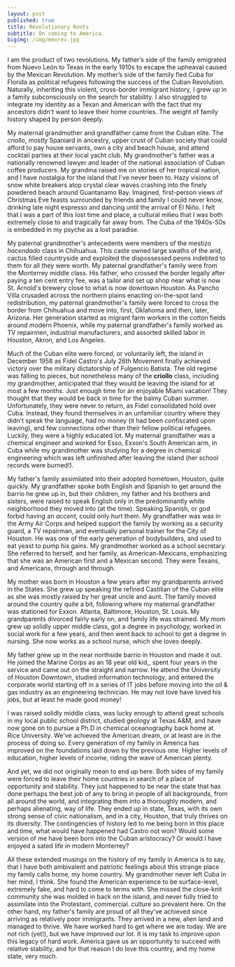 ```yaml
---
layout: post
published: true
title: Revolutionary Roots
subtitle: On coming to America.
bigimg: /img/mexrev.jpg
---
```


I am the product of two revolutions. My father’s side of the family emigrated from Nuevo León to Texas in the early 1910s to escape the upheaval caused by the Mexican Revolution. My mother’s side of the family fled Cuba for Florida as political refugees following the success of the Cuban Revolution. Naturally, inheriting this violent, cross-border immigrant history, I grew up in a family subconsciously on the search for stability. I also struggled to integrate my identity as a Texan and American with the fact that my ancestors didn't want to leave their home countries. The weight of family history shaped by person deeply.

My maternal grandmother and grandfather came from the Cuban elite. The _criollo_, mostly Spaniard in ancestry, upper crust of Cuban society that could afford to pay house servants, own a city and beach house, and attend cocktail parties at their local yacht club. My grandmother's father was a nationally renowned lawyer and leader of the national association of Cuban coffee producers. My grandma raised me on stories of her tropical nation, and I have nostalgia for the island that I've never been to. Hazy visions of snow white breakers atop crystal clear waves crashing into the finely powdered beach around Guantanamo Bay. Imagined, first-person views of Christmas Eve feasts surrounded by friends and family I could never know, drinking late night espresso and dancing until the arrival of El Niño. I felt that I was a part of this lost time and place, a cultural milieu that I was both extremely close to and tragically far away from. The Cuba of the 1940s-50s is embedded in my psyche as a lost paradise.

My paternal grandmother's antecedents were members of the mestizo _hacendado_ class in Chihuahua. This caste owned large swaths of the arid, cactus filled countryside and exploited the dispossessed peons indebted to them for all they were worth. My paternal grandfather's family were from the Monterrey middle class. His father, who crossed the border legally after paying a ten cent entry fee, was a tailor and set up shop near what is now St. Arnold's brewery close to what is now downtown Houston. As Pancho Villa crusaded across the northern plains enacting on-the-spot land redistribution, my paternal grandmother's family were forced to cross the border from Chihuahua and move into, first, Oklahoma and then, later, Arizona. Her generation started as migrant farm workers in the cotton fields around modern Phoenix, while my paternal grandfather's family worked as TV repairmen, industrial manufacturers, and assorted skilled labor in Houston, Akron, and Los Angeles.

Much of the Cuban elite were forced, or voluntarily left, the island in December 1958 as Fidel Castro's July 26th Movement finally achieved victory over the military dictatorship of Fulgencio Batista. The old regime was falling to pieces, but nonetheless many of the __criollo__ class, including my grandmother, anticipated that they would be leaving the island for at most a few months. Just enough time for an enjoyable Miami vacation! They thought that they would be back in time for the balmy Cuban summer. Unfortunately, they were never to return, as Fidel consolidated hold over Cuba. Instead, they found themselves in an unfamiliar country where they didn't speak the language, had no money (it had been confiscated upon leaving), and few connections other than their fellow political refugees. Luckily, they were a highly educated lot. My maternal grandfather was a chemical engineer and worked for Esso, Exxon's South American arm, in Cuba while my grandmother was studying for a degree in chemical engineering which was left unfinished after leaving the island (her school records were burned!).

My father's family assimilated into their adopted hometown, Houston, quite quickly. My grandfather spoke both English and Spanish to get around the barrio he grew up in, but their children, my father and his brothers and sisters, were raised to speak English only in the predominantly white neighborhood they moved into (at the time). Speaking Spanish, or god forbid having an _accent_, could only hurt them. My grandfather was was in the Army Air Corps and helped support the family by working as a security guard, a TV repairman, and eventually personal trainer for the City of Houston. He was one of the early generation of bodybuilders, and used to eat yeast to pump his gains. My grandmother worked as a school secretary. She referred to herself, and her family, as American-Mexicans, emphasizing that she was an American first and a Mexican second. They were Texans, and Americans, through and through.

My mother was born in Houston a few years after my grandparents arrived in the States. She grew up speaking the refined Castilian of the Cuban elite as she was mostly raised by her great uncle and aunt. The family moved around the country quite a bit, following where my maternal grandfather was stationed for Exxon. Atlanta, Baltimore, Houston, St. Louis. My grandparents divorced fairly early on, and family life was strained. My mom grew up solidly upper middle class, got a degree in psychology, worked in social work for a few years, and then went back to school to get a degree in nursing. She now works as a school nurse, which she loves deeply.

My father grew up in the near northside barrio in Houston and made it out. He joined the Marine Corps as an 18 year old kid,, spent four years in the service and came out on the straight and narrow. He attend the University of Houston Downtown, studied information technology, and entered the corporate world starting off in a series of IT jobs before moving into the oil & gas industry as an engineering technician. He may not love have loved his jobs, but at least he made good money!

I was raised solidly middle class, was lucky enough to attend great schools in my local public school district, studied geology at Texas A&M, and have now gone on to pursue a Ph.D in chemical oceanography back home at Rice University. We've achieved the American dream, or at least are in the process of doing so. Every generation of my family in America has improved on the foundations laid down by the previous one. Higher levels of education, higher levels of income, riding the wave of American plenty.

And yet, we did not originally mean to end up here. Both sides of my family were forced to leave their home countries in search of a place of opportunity and stability. They just happened to be near the state that has done perhaps the best job of any to bring in people of all backgrounds, from all around the world, and integrating them into a thoroughly modern, and perhaps alienating, way of life. They ended up in state, Texas, with its own strong sense of civic nationalism, and in a city, Houston, that truly thrives on its diversity. The contingencies of history led to me being born in this place and time, what would have happened had Castro not won? Would some version of me have been born into the Cuban aristocracy? Or would I have enjoyed a sated life in modern Monterrey? 

All these extended musings on the history of my family in America is to say, that I have both ambivalent and patriotic feelings about this strange place my family calls home, my home country. My grandmother never left Cuba in her mind, I think. She found the American experience to be surface-level, extremely fake, and hard to come to terms with. She missed the close-knit community she was molded in back on the island, and never fully tried to assimilate into the Protestant, commercial. culture so prevalent here. On the other hand, my father's family are proud of all they've achieved since arriving as relatively poor immigrants. They arrived in a new, alien land and managed to thrive. We have worked hard to get where we are today. We are not rich (yet!), but we have improved our lot. It is my task to improve upon this legacy of hard work. America gave us an opportunity to succeed with relative stability, and for that reason I do love this country, and my home state, very much.
